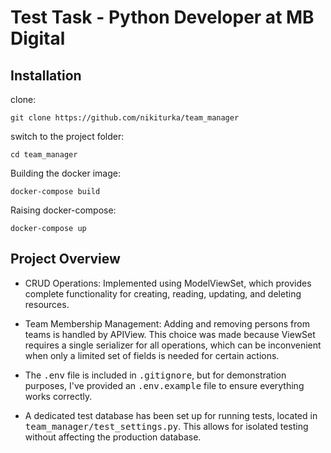 # Test Task - Python Developer at MB Digital

## Installation
clone:
```shell
git clone https://github.com/nikiturka/team_manager
```
switch to the project folder:
```shell
cd team_manager
```
Building the docker image:
```
docker-compose build
```

Raising docker-compose:
```
docker-compose up
```

## Project Overview
* CRUD Operations: Implemented using ModelViewSet, which provides complete functionality for creating, reading, updating,
and deleting resources.


* Team Membership Management: Adding and removing persons from teams is handled by APIView. This choice was made because
ViewSet requires a single serializer for all operations, which can be inconvenient when only a limited set of fields is
needed for certain actions.


* The <kbd>.env</kbd> file is included in <kbd>.gitignore</kbd>, but for demonstration purposes, I've provided an
<kbd>.env.example</kbd> file to ensure everything works correctly.


* A dedicated test database has been set up for running tests, located in <kbd>team_manager/test_settings.py</kbd>.
This allows for isolated testing without affecting the production database.